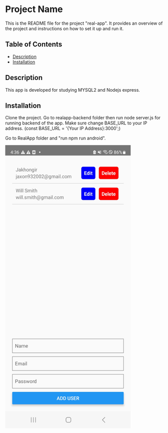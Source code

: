 # Project Name

This is the README file for the project "real-app". It provides an overview of the project and instructions on how to set it up and run it.

## Table of Contents

- [Description](#description)
- [Installation](#installation)

## Description

This app is developed for studying MYSQL2 and Nodejs express.

## Installation

Clone the project.
Go to realapp-backend folder then run node server.js for running backend of the app. Make sure change BASE_URL to your IP 
address. (const BASE_URL = '{Your IP Address}:3000';)


Go to RealApp folder and "run npm run android".

<img src="RealApp_image.jpg" alt="RealApp Image" width="400" height="900"/>